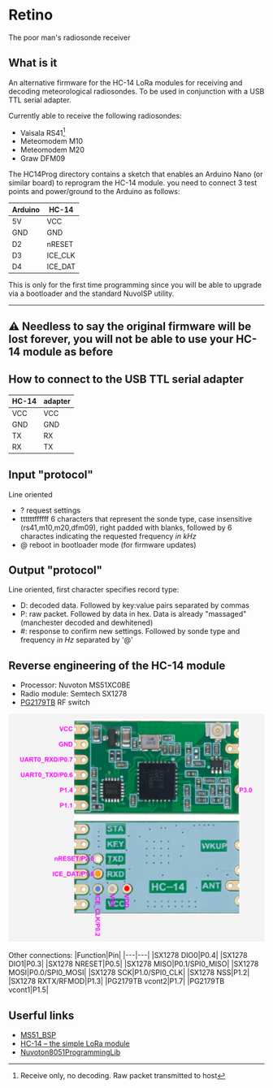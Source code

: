 Retino
===
The poor man's radiosonde receiver

What is it
---
An alternative firmware for the HC-14 LoRa modules for receiving and decoding meteorological radiosondes. To be used in conjunction with a USB TTL serial adapter.

Currently able to receive the following radiosondes:
- Vaisala RS41[^1]
- Meteomodem M10
- Meteomodem M20
- Graw DFM09

The HC14Prog directory contains a sketch that enables an Arduino Nano (or similar board) to reprogram the HC-14 module. you need to connect 3 test points and power/ground to the Arduino as follows:

|Arduino|HC-14|
|---|---|
|5V|VCC|
|GND|GND|
|D2|nRESET|
|D3|ICE_CLK|
|D4|ICE_DAT|

This is only for the first time programming since you will be able to upgrade via a bootloader and the standard NuvoISP utility.

---
&#x26A0; **Needless to say the original firmware will be lost forever, you will not be able to use your HC-14 module as before**
---

[^1]: Receive only, no decoding. Raw packet transmitted to host

How to connect to the USB TTL serial adapter
---
|HC-14|adapter|
|---|---|
|VCC|VCC|
|GND|GND|
|TX|RX|
|RX|TX|

Input "protocol"
---
Line oriented
- ? request settings
- ttttttffffff 6 characters that represent the sonde type, case insensitive (rs41,m10,m20,dfm09), right padded with blanks, followed by 6 charactes indicating the requested frequency *in kHz*
- @ reboot in bootloader mode (for firmware updates)

Output "protocol"
---
Line oriented, first character specifies record type:
- D: decoded data. Followed by key:value pairs separated by commas
- P: raw packet. Followed by data in hex. Data is already "massaged" (manchester decoded and dewhitened)
- #: response to confirm new settings. Followed by sonde type and  frequency *in Hz* separated by '@'

Reverse engineering of the HC-14 module
---
- Processor: Nuvoton MS51XC0BE
- Radio module: Semtech SX1278
- [PG2179TB](https://www.mouser.com/datasheet/2/286/nec_cel_upg2179tb-1186632.pdf) RF switch

![HC-14 module schematic](HC-14.svg "HC-14 module schematic")

Other connections:
|Function|Pin|
|---|---|
|SX1278 DIO0|P0.4|
|SX1278 DIO1|P0.3|
|SX1278 NRESET|P0.5|
|SX1278 MISO|P0.1/SPI0_MISO|
|SX1278 MOSI|P0.0/SPI0_MOSI|
|SX1278 SCK|P1.0/SPI0_CLK|
|SX1278 NSS|P1.2|
|SX1278 RXTX/RFMOD|P1.3|
|PG2179TB vcont2|P1.7|
|PG2179TB vcont1|P1.5|

Userful links
---
- [MS51_BSP](https://github.com/OpenNuvoton/MS51_BSP)
- [HC-14 – the simple LoRa module](https://wolles-elektronikkiste.de/en/hc-14-the-simple-lora-module)
- [Nuvoton8051ProgrammingLib](https://github.com/misaz/Nuvoton8051ProgrammingLib)
